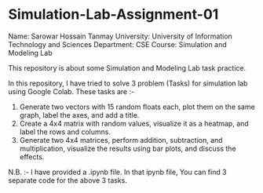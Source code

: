 # Simulation-Lab-Assignment-01

Name: Sarowar Hossain Tanmay
University: University of Information Technology and Sciences
Department: CSE
Course: Simulation and Modeling Lab


This repository is about some Simulation and Modeling Lab task practice.

In this repository, I have tried to solve 3 problem (Tasks) for simulation lab using Google Colab. These tasks are :-

1. Generate two vectors with 15 random floats each, plot them on the same graph, label the axes, and add a title.
2. Create a 4x4 matrix with random values, visualize it as a heatmap, and label the rows and columns.
3. Generate two 4x4 matrices, perform addition, subtraction, and multiplication, visualize the results using bar plots, and discuss the effects.


N.B. :- I have provided a .ipynb file. In that ipynb file, You can find 3 separate code for the above 3 tasks. 

